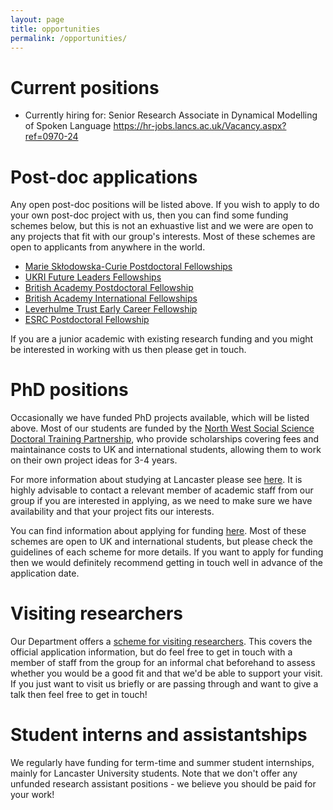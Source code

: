 ```yaml
---
layout: page
title: opportunities
permalink: /opportunities/
---
```



# Current positions

* Currently hiring for: Senior Research Associate in Dynamical Modelling of Spoken Language https://hr-jobs.lancs.ac.uk/Vacancy.aspx?ref=0970-24

# Post-doc applications

Any open post-doc positions will be listed above. If you wish to apply to do your own post-doc project with us, then you can find some funding schemes below, but this is not an exhuastive list and we were are open to any projects that fit with our group's interests. Most of these schemes are open to applicants from anywhere in the world.

* [Marie Skłodowska-Curie Postdoctoral Fellowships](https://marie-sklodowska-curie-actions.ec.europa.eu/actions/postdoctoral-fellowships?)
* [UKRI Future Leaders Fellowships](https://www.ukri.org/what-we-do/developing-people-and-skills/future-leaders-fellowships/)
* [British Academy Postdoctoral Fellowship](https://www.thebritishacademy.ac.uk/funding/postdoctoral-fellowships/)
* [British Academy International Fellowships](https://www.thebritishacademy.ac.uk/funding/international-fellowships/)
* [Leverhulme Trust Early Career Fellowship](https://www.leverhulme.ac.uk/early-career-fellowships)
* [ESRC Postdoctoral Fellowship](https://www.ukri.org/opportunity/esrc-postdoctoral-fellowships/)

If you are a junior academic with existing research funding and you might be interested in working with us then please get in touch.

# PhD positions

Occasionally we have funded PhD projects available, which will be listed above. Most of our students are funded by the [North West Social Science Doctoral Training Partnership](https://nwssdtp.ac.uk), who provide scholarships covering fees and maintainance costs to UK and international students, allowing them to work on their own project ideas for 3-4 years.

For more information about studying at Lancaster please see [here](https://www.lancaster.ac.uk/linguistics/phd/). It is highly advisable to contact a relevant member of academic staff from our group if you are interested in applying, as we need to make sure we have availability and that your project fits our interests.

You can find information about applying for funding [here](https://www.lancaster.ac.uk/linguistics/phd/scholarship-and-funding-opportunities/). Most of these schemes are open to UK and international students, but please check the guidelines of each scheme for more details. If you want to apply for funding then we would definitely recommend getting in touch well in advance of the application date.

# Visiting researchers

Our Department offers a [scheme for visiting researchers](https://www.lancaster.ac.uk/linguistics/visitors/). This covers the official application information, but do feel free to get in touch with a member of staff from the group for an informal chat beforehand to assess whether you would be a good fit and that we'd be able to support your visit. If you just want to visit us briefly or are passing through and want to give a talk then feel free to get in touch!


# Student interns and assistantships

We regularly have funding for term-time and summer student internships, mainly for Lancaster University students. Note that we don't offer any unfunded research assistant positions - we believe you should be paid for your work!
